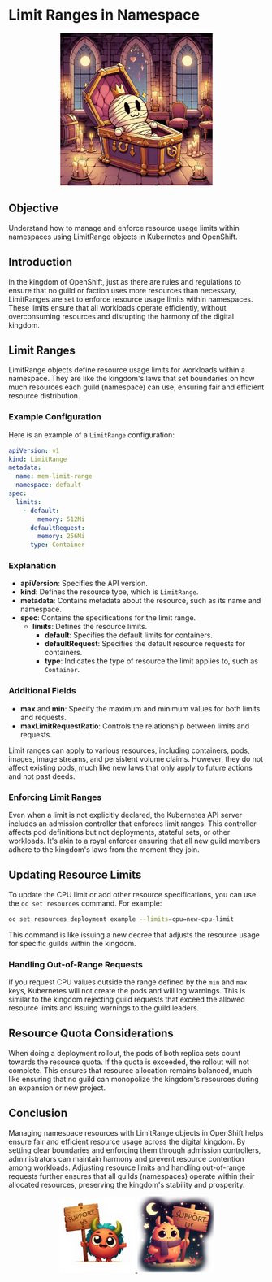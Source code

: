 # Limit Ranges in Namespace

<div style="text-align:center;">
  <img src="https://github.com/Vitrua/images/blob/main/openshift/limname.jpg?raw=true" alt="limname" width="300" height="300">
</div>

## Objective

Understand how to manage and enforce resource usage limits within namespaces using LimitRange objects in Kubernetes and OpenShift.

## Introduction

In the kingdom of OpenShift, just as there are rules and regulations to ensure that no guild or faction uses more resources than necessary, LimitRanges are set to enforce resource usage limits within namespaces. These limits ensure that all workloads operate efficiently, without overconsuming resources and disrupting the harmony of the digital kingdom.

## Limit Ranges

LimitRange objects define resource usage limits for workloads within a namespace. They are like the kingdom's laws that set boundaries on how much resources each guild (namespace) can use, ensuring fair and efficient resource distribution.

### Example Configuration

Here is an example of a `LimitRange` configuration:

```yaml
apiVersion: v1
kind: LimitRange
metadata:
  name: mem-limit-range
  namespace: default
spec:
  limits:
    - default:
        memory: 512Mi
      defaultRequest:
        memory: 256Mi
      type: Container
```

### Explanation

- **apiVersion**: Specifies the API version.
- **kind**: Defines the resource type, which is `LimitRange`.
- **metadata**: Contains metadata about the resource, such as its name and namespace.
- **spec**: Contains the specifications for the limit range.
  - **limits**: Defines the resource limits.
    - **default**: Specifies the default limits for containers.
    - **defaultRequest**: Specifies the default resource requests for containers.
    - **type**: Indicates the type of resource the limit applies to, such as `Container`.

### Additional Fields

- **max** and **min**: Specify the maximum and minimum values for both limits and requests.
- **maxLimitRequestRatio**: Controls the relationship between limits and requests.

Limit ranges can apply to various resources, including containers, pods, images, image streams, and persistent volume claims. However, they do not affect existing pods, much like new laws that only apply to future actions and not past deeds.

### Enforcing Limit Ranges

Even when a limit is not explicitly declared, the Kubernetes API server includes an admission controller that enforces limit ranges. This controller affects pod definitions but not deployments, stateful sets, or other workloads. It's akin to a royal enforcer ensuring that all new guild members adhere to the kingdom's laws from the moment they join.

## Updating Resource Limits

To update the CPU limit or add other resource specifications, you can use the `oc set resources` command. For example:

```bash
oc set resources deployment example --limits=cpu=new-cpu-limit
```

This command is like issuing a new decree that adjusts the resource usage for specific guilds within the kingdom.

### Handling Out-of-Range Requests

If you request CPU values outside the range defined by the `min` and `max` keys, Kubernetes will not create the pods and will log warnings. This is similar to the kingdom rejecting guild requests that exceed the allowed resource limits and issuing warnings to the guild leaders.

## Resource Quota Considerations

When doing a deployment rollout, the pods of both replica sets count towards the resource quota. If the quota is exceeded, the rollout will not complete. This ensures that resource allocation remains balanced, much like ensuring that no guild can monopolize the kingdom's resources during an expansion or new project.

## Conclusion

Managing namespace resources with LimitRange objects in OpenShift helps ensure fair and efficient resource usage across the digital kingdom. By setting clear boundaries and enforcing them through admission controllers, administrators can maintain harmony and prevent resource contention among workloads. Adjusting resource limits and handling out-of-range requests further ensures that all guilds (namespaces) operate within their allocated resources, preserving the kingdom's stability and prosperity.

<div style="text-align:center;">
  <a href="https://patreon.com/Vitrua">
    <img src="https://github.com/Vitrua/images/blob/main/others/supportmonlight.png?raw=true#only-light" alt="support" width="150" height="150">
    <img src="https://github.com/Vitrua/images/blob/main/others/supportmon.png?raw=true#only-dark" alt="support" width="150" height="150">
  </a>
</div>